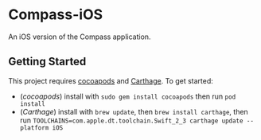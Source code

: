 # Compass-iOS

An iOS version of the Compass application.



## Getting Started

This project requires [cocoapods](https://cocoapods.org) and
[Carthage](https://github.com/Carthage/Carthage). To get started:


- (*cocoapods*) install with `sudo gem install cocoapods` then run `pod install`
- (*Carthage*) install with `brew update`, then `brew install carthage`, then
  run `TOOLCHAINS=com.apple.dt.toolchain.Swift_2_3 carthage update --platform iOS`

